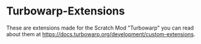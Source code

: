 # Turbowarp-Extensions
These are extensions made for the Scratch Mod "Turbowarp" you can read about them at https://docs.turbowarp.org/development/custom-extensions.
